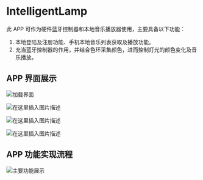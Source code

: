 # IntelligentLamp
此 APP 可作为硬件蓝牙控制器和本地音乐播放器使用，主要具备以下功能：
1. 本地登陆及注册功能、手机本地音乐列表获取及播放功能。
2. 充当蓝牙控制器的作用，并结合色环采集颜色，进而控制灯光的颜色变化及音乐播放。

## APP 界面展示
![加载界面](https://img-blog.csdnimg.cn/20190214150717979.png?x-oss-process=image/watermark,type_ZmFuZ3poZW5naGVpdGk,shadow_10,text_aHR0cHM6Ly9ibG9nLmNzZG4ubmV0L21veXVjaGFvc2hlbmc=,size_16,color_FFFFFF,t_70)

![在这里插入图片描述](https://img-blog.csdnimg.cn/20190214153205113.jpg?x-oss-process=image/watermark,type_ZmFuZ3poZW5naGVpdGk,shadow_10,text_aHR0cHM6Ly9ibG9nLmNzZG4ubmV0L21veXVjaGFvc2hlbmc=,size_16,color_FFFFFF,t_70)

![在这里插入图片描述](https://img-blog.csdnimg.cn/20190214153216850.jpg?x-oss-process=image/watermark,type_ZmFuZ3poZW5naGVpdGk,shadow_10,text_aHR0cHM6Ly9ibG9nLmNzZG4ubmV0L21veXVjaGFvc2hlbmc=,size_16,color_FFFFFF,t_70)

![在这里插入图片描述](https://img-blog.csdnimg.cn/20190214153238175.jpg?x-oss-process=image/watermark,type_ZmFuZ3poZW5naGVpdGk,shadow_10,text_aHR0cHM6Ly9ibG9nLmNzZG4ubmV0L21veXVjaGFvc2hlbmc=,size_16,color_FFFFFF,t_70)

## APP 功能实现流程
![主要功能展示](https://img-blog.csdnimg.cn/20190119191941185.png?x-oss-process=image/watermark,type_ZmFuZ3poZW5naGVpdGk,shadow_10,text_aHR0cHM6Ly9ibG9nLmNzZG4ubmV0L21veXVjaGFvc2hlbmc=,size_16,color_FFFFFF,t_70)
